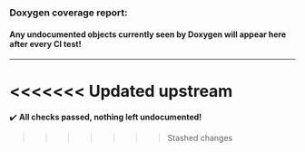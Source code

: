 ### Doxygen coverage report: 
#### Any undocumented objects currently seen by Doxygen will appear here after every CI test!
---------------------------------------------------------
<<<<<<< Updated upstream
=======
:heavy_check_mark: **All checks passed, nothing left undocumented!**
>>>>>>> Stashed changes
